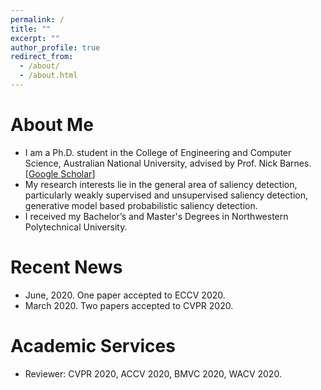 ```yaml
---
permalink: /
title: ""
excerpt: ""
author_profile: true
redirect_from: 
  - /about/
  - /about.html
---
```



# About Me
* I am a Ph.D. student in the College of Engineering and Computer Science, Australian National University, advised by Prof. Nick Barnes. [[Google Scholar](https://scholar.google.com.au/citations?user=Qa1DMv8AAAAJ&hl=en)]
* My research interests lie in the general area of saliency detection, particularly weakly supervised and unsupervised saliency detection, generative model based probabilistic saliency detection.
* I received my Bachelor’s and Master's Degrees in Northwestern Polytechnical University.

# Recent News
* June, 2020. One paper accepted to ECCV 2020.
* March 2020. Two papers accepted to CVPR 2020.

# Academic Services
* Reviewer: CVPR 2020, ACCV 2020, BMVC 2020, WACV 2020.

